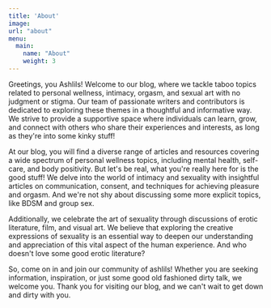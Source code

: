 ```yaml
---
title: 'About'
image: 
url: "about"
menu:
  main:
    name: "About"
    weight: 3
---
```



Greetings, you Ashlils! Welcome to our blog, where we tackle taboo topics related to personal wellness, intimacy, orgasm, and sexual art with no judgment or stigma. Our team of passionate writers and contributors is dedicated to exploring these themes in a thoughtful and informative way. We strive to provide a supportive space where individuals can learn, grow, and connect with others who share their experiences and interests, as long as they're into some kinky stuff!

At our blog, you will find a diverse range of articles and resources covering a wide spectrum of personal wellness topics, including mental health, self-care, and body positivity. But let's be real, what you're really here for is the good stuff! We delve into the world of intimacy and sexuality with insightful articles on communication, consent, and techniques for achieving pleasure and orgasm. And we're not shy about discussing some more explicit topics, like BDSM and group sex.

Additionally, we celebrate the art of sexuality through discussions of erotic literature, film, and visual art. We believe that exploring the creative expressions of sexuality is an essential way to deepen our understanding and appreciation of this vital aspect of the human experience. And who doesn't love some good erotic literature?

So, come on in and join our community of ashlils! Whether you are seeking information, inspiration, or just some good old fashioned dirty talk, we welcome you. Thank you for visiting our blog, and we can't wait to get down and dirty with you.


